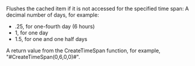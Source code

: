 Flushes the cached item if it is not accessed for the specified time span:
A decimal number of days, for example:

- .25, for one-fourth day (6 hours)
- 1, for one day
- 1.5, for one and one half days

A return value from the CreateTimeSpan function, for example, "#CreateTimeSpan(0,6,0,0)#".